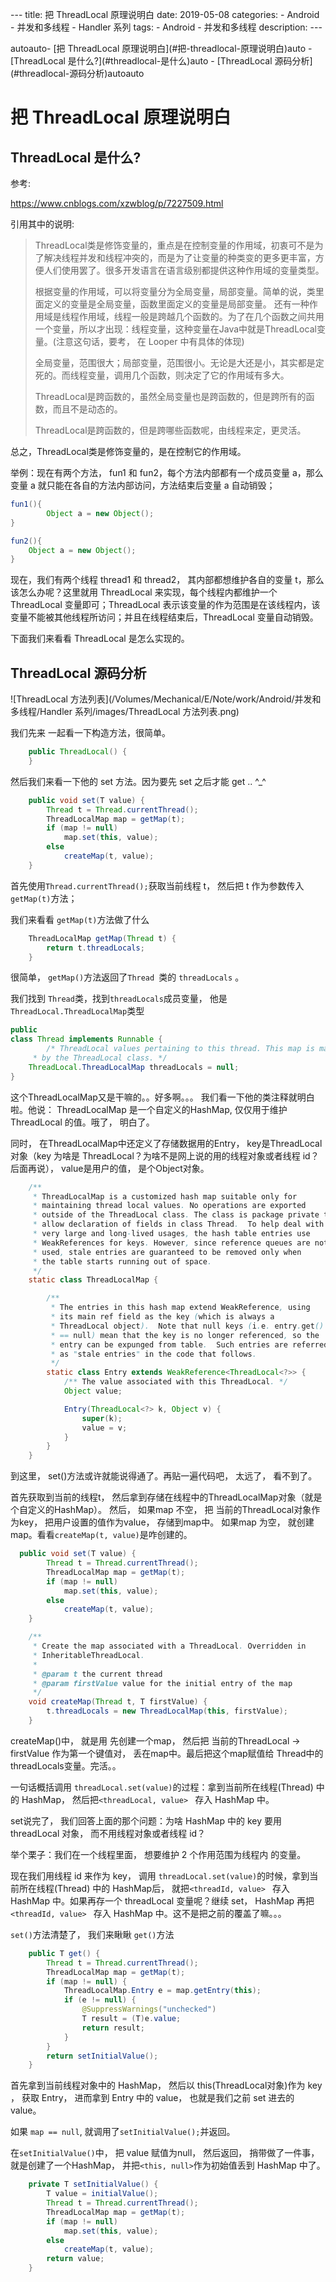 
​---
title: 把 ThreadLocal 原理说明白
date: 2019-05-08 
categories: 
	- Android
	- 并发和多线程
	- Handler 系列
tags: 
     - Android
     - 并发和多线程
 description: 
​---


<!-- TOC -->autoauto- [把 ThreadLocal 原理说明白](#把-threadlocal-原理说明白)auto    - [ThreadLocal 是什么?](#threadlocal-是什么)auto    - [ThreadLocal 源码分析](#threadlocal-源码分析)autoauto<!-- /TOC -->

# 把 ThreadLocal 原理说明白



## ThreadLocal 是什么?

参考:

https://www.cnblogs.com/xzwblog/p/7227509.html



引用其中的说明:

> ThreadLocal类是修饰变量的，重点是在控制变量的作用域，初衷可不是为了解决线程并发和线程冲突的，而是为了让变量的种类变的更多更丰富，方便人们使用罢了。很多开发语言在语言级别都提供这种作用域的变量类型。
>
> 根据变量的作用域，可以将变量分为全局变量，局部变量。简单的说，类里面定义的变量是全局变量，函数里面定义的变量是局部变量。
> 还有一种作用域是线程作用域，线程一般是跨越几个函数的。为了在几个函数之间共用一个变量，所以才出现：线程变量，这种变量在Java中就是ThreadLocal变量。(注意这句话，要考， 在 Looper 中有具体的体现)
>
> 全局变量，范围很大；局部变量，范围很小。无论是大还是小，其实都是定死的。而线程变量，调用几个函数，则决定了它的作用域有多大。
>
> ThreadLocal是跨函数的，虽然全局变量也是跨函数的，但是跨所有的函数，而且不是动态的。
>
> ThreadLocal是跨函数的，但是跨哪些函数呢，由线程来定，更灵活。

总之，ThreadLocal类是修饰变量的，是在控制它的作用域。

举例：现在有两个方法， fun1 和 fun2，每个方法内部都有一个成员变量 a，那么变量 a 就只能在各自的方法内部访问，方法结束后变量 a 自动销毁；

```java
fun1(){
		Object a = new Object();
}

fun2(){
  	Object a = new Object();
}
```



现在，我们有两个线程 thread1 和 thread2， 其内部都想维护各自的变量 t，那么该怎么办呢？这里就用 ThreadLocal 来实现，每个线程内都维护一个 ThreadLocal 变量即可；ThreadLocal 表示该变量的作为范围是在该线程内，该变量不能被其他线程所访问；并且在线程结束后，ThreadLocal 变量自动销毁。



下面我们来看看 ThreadLocal 是怎么实现的。



## ThreadLocal 源码分析

![ThreadLocal 方法列表](/Volumes/Mechanical/E/Note/work/Android/并发和多线程/Handler 系列/images/ThreadLocal 方法列表.png)



我们先来 一起看一下构造方法，很简单。

```java
    public ThreadLocal() {
    }
```



然后我们来看一下他的 set 方法。因为要先 set 之后才能 get ..  ^_^

```java
    public void set(T value) {
        Thread t = Thread.currentThread();
        ThreadLocalMap map = getMap(t);
        if (map != null)
            map.set(this, value);
        else
            createMap(t, value);
    }
```



首先使用`Thread.currentThread();`获取当前线程 t， 然后把 t 作为参数传入 `getMap(t)`方法；

我们来看看 `getMap(t)`方法做了什么

```java
    ThreadLocalMap getMap(Thread t) {
        return t.threadLocals;
    }
```



很简单， `getMap()`方法返回了`Thread `类的 `threadLocals` 。



我们找到 `Thread`类，找到`threadLocals`成员变量， 他是`ThreadLocal.ThreadLocalMap`类型

```java
public
class Thread implements Runnable {
		/* ThreadLocal values pertaining to this thread. This map is maintained
     * by the ThreadLocal class. */
    ThreadLocal.ThreadLocalMap threadLocals = null;
}
```



这个ThreadLocalMap又是干嘛的。。好多啊。。。 我们看一下他的类注释就明白啦。他说： ThreadLocalMap 是一个自定义的HashMap, 仅仅用于维护ThreadLocal 的值。哦了， 明白了。 

同时， 在ThreadLocalMap中还定义了存储数据用的Entry， key是ThreadLocal对象（key 为啥是 ThreadLocal？为啥不是网上说的用的线程对象或者线程 id？后面再说）， value是用户的值， 是个Object对象。

```java
    /**
     * ThreadLocalMap is a customized hash map suitable only for
     * maintaining thread local values. No operations are exported
     * outside of the ThreadLocal class. The class is package private to
     * allow declaration of fields in class Thread.  To help deal with
     * very large and long-lived usages, the hash table entries use
     * WeakReferences for keys. However, since reference queues are not
     * used, stale entries are guaranteed to be removed only when
     * the table starts running out of space.
     */
    static class ThreadLocalMap {

        /**
         * The entries in this hash map extend WeakReference, using
         * its main ref field as the key (which is always a
         * ThreadLocal object).  Note that null keys (i.e. entry.get()
         * == null) mean that the key is no longer referenced, so the
         * entry can be expunged from table.  Such entries are referred to
         * as "stale entries" in the code that follows.
         */
        static class Entry extends WeakReference<ThreadLocal<?>> {
            /** The value associated with this ThreadLocal. */
            Object value;

            Entry(ThreadLocal<?> k, Object v) {
                super(k);
                value = v;
            }
        }
    }
```





到这里，  set()方法或许就能说得通了。再贴一遍代码吧， 太远了， 看不到了。 

首先获取到当前的线程t， 然后拿到存储在线程中的ThreadLocalMap对象（就是个自定义的HashMap）。 然后， 如果map 不空， 把 当前的ThreadLocal对象作为key， 把用户设置的值作为value， 存储到map中。 如果map 为空， 就创建map。看看`createMap(t, value)`是咋创建的。

```java
  public void set(T value) {
        Thread t = Thread.currentThread();
        ThreadLocalMap map = getMap(t);
        if (map != null)
            map.set(this, value);
        else
            createMap(t, value);
    }
```

```java
    /**
     * Create the map associated with a ThreadLocal. Overridden in
     * InheritableThreadLocal.
     *
     * @param t the current thread
     * @param firstValue value for the initial entry of the map
     */
    void createMap(Thread t, T firstValue) {
        t.threadLocals = new ThreadLocalMap(this, firstValue);
    }
```

createMap()中， 就是用 先创建一个map， 然后把 当前的ThreadLocal -> firstValue 作为第一个键值对，  丢在map中。最后把这个map赋值给 Thread中的 threadLocals变量。完活。。



一句话概括调用 `threadLocal.set(value)`的过程：拿到当前所在线程(Thread) 中的 HashMap，  然后把`<threadLocal, value> ` 存入 HashMap 中。



set说完了， 我们回答上面的那个问题：为啥 HashMap 中的 key 要用 threadLocal 对象， 而不用线程对象或者线程 id？

举个栗子：我们在一个线程里面， 想要维护 2 个作用范围为线程内 的变量。

现在我们用线程 id 来作为 key， 调用 `threadLocal.set(value)`的时候，拿到当前所在线程(Thread) 中的 HashMap后，  就把`<threadId, value> ` 存入 HashMap 中。如果再存一个 threadLocal 变量呢？继续 set， HashMap 再把`<threadId, value> ` 存入 HashMap 中。这不是把之前的覆盖了嘛。。。





`set()`方法清楚了， 我们来瞅瞅 `get()`方法

```java
    public T get() {
        Thread t = Thread.currentThread();
        ThreadLocalMap map = getMap(t);
        if (map != null) {
            ThreadLocalMap.Entry e = map.getEntry(this);
            if (e != null) {
                @SuppressWarnings("unchecked")
                T result = (T)e.value;
                return result;
            }
        }
        return setInitialValue();
    }
```



首先拿到当前线程对象中的 HashMap， 然后以 this(ThreadLocal对象)作为 key ， 获取 Entry， 进而拿到 Entry 中的 value， 也就是我们之前 set 进去的 value。

如果 `map == null`, 就调用了`setInitialValue();`并返回。

在`setInitialValue()`中， 把 value 赋值为null， 然后返回， 捎带做了一件事， 就是创建了一个HashMap， 并把`<this, null>`作为初始值丢到 HashMap 中了。

```java
    private T setInitialValue() {
        T value = initialValue();
        Thread t = Thread.currentThread();
        ThreadLocalMap map = getMap(t);
        if (map != null)
            map.set(this, value);
        else
            createMap(t, value);
        return value;
    }
```

